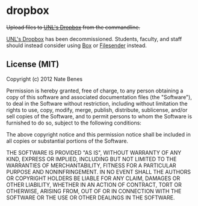 dropbox
=======

~~Upload files to [UNL's Dropbox](http://is.unl.edu/dropbox/) from the commandline.~~

[UNL's Dropbox](http://is.unl.edu/dropbox/) has been decommissioned.  Students, faculty, and staff should instead consider using [Box](http://box.unl.edu/) or [Filesender](http://its.unl.edu/filesender) instead.

## License (MIT)

Copyright (c) 2012 Nate Benes

Permission is hereby granted, free of charge, to any person obtaining a copy of this software and associated documentation files (the "Software"), to deal in the Software without restriction, including without limitation the rights to use, copy, modify, merge, publish, distribute, sublicense, and/or sell copies of the Software, and to permit persons to whom the Software is furnished to do so, subject to the following conditions:

The above copyright notice and this permission notice shall be included in all copies or substantial portions of the Software.

THE SOFTWARE IS PROVIDED "AS IS", WITHOUT WARRANTY OF ANY KIND, EXPRESS OR IMPLIED, INCLUDING BUT NOT LIMITED TO THE WARRANTIES OF MERCHANTABILITY, FITNESS FOR A PARTICULAR PURPOSE AND NONINFRINGEMENT. IN NO EVENT SHALL THE AUTHORS OR COPYRIGHT HOLDERS BE LIABLE FOR ANY CLAIM, DAMAGES OR OTHER LIABILITY, WHETHER IN AN ACTION OF CONTRACT, TORT OR OTHERWISE, ARISING FROM, OUT OF OR IN CONNECTION WITH THE SOFTWARE OR THE USE OR OTHER DEALINGS IN THE SOFTWARE.
